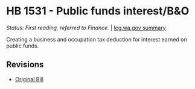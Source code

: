 # HB 1531 - Public funds interest/B&O
*Status: First reading, referred to Finance.* | [leg.wa.gov summary](https://app.leg.wa.gov/billsummary?BillNumber=1531&Year=2021)

Creating a business and occupation tax deduction for interest earned on public funds.

## Revisions
* [Original Bill](1/)